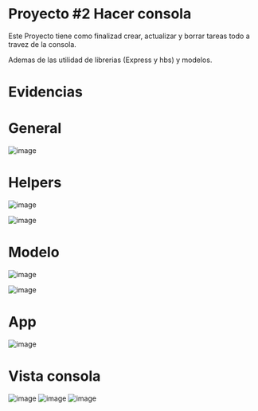 
# Proyecto #2 Hacer consola
Este Proyecto tiene como finalizad crear, actualizar y borrar tareas todo a travez de la consola.



Ademas de las utilidad de librerias (Express y hbs) y modelos.
# Evidencias
# General
![image](https://user-images.githubusercontent.com/105326240/195214660-fa88ac97-320d-4882-8bc2-4c38dcd1c23b.png)


# Helpers
![image](https://user-images.githubusercontent.com/105326240/195214693-bcb8ecea-9b43-42ba-babd-981bab56dca4.png)

![image](https://user-images.githubusercontent.com/105326240/195214725-eea88cd6-abcc-479e-8763-37bd8998efcb.png)

# Modelo
![image](https://user-images.githubusercontent.com/105326240/195214914-2ab474ab-4953-4d15-8ee2-012218ef759f.png)

![image](https://user-images.githubusercontent.com/105326240/195214946-a1e6990b-e327-407f-8983-0919fb955909.png)

# App
![image](https://user-images.githubusercontent.com/105326240/195215040-cf7f332e-cda0-46cd-bfeb-95e6bd2e695b.png)

# Vista consola
![image](https://user-images.githubusercontent.com/105326240/195215495-3224e2e7-23e7-4a32-aea6-8b7762c7062c.png)
![image](https://user-images.githubusercontent.com/105326240/195215600-343b739f-0d4a-431c-9eda-4f8d0867c884.png)
![image](https://user-images.githubusercontent.com/105326240/195215678-877a55a1-084f-45a9-abd7-9eee1d516646.png)
